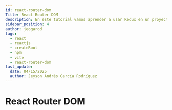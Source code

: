```yaml
---
id: react-router-dom
Title: React Router DOM
description: En este tutorial vamos aprender a usar Redux en un proyecto ReactJS haciendo uso de los hooks useSelector y useDispatch. 
sidebar_position: 4
author: jeogarod
tags:
  - react
  - reactjs
  - createRoot
  - npm
  - vite
  - react-router-dom
last_update:
  date: 04/15/2025
  author: Jeyson Andrés García Rodríguez
---
```


# React Router DOM

